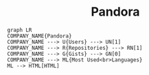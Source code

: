 <h1 align="center">Pandora</h1>

```mermaid
graph LR
COMPANY_NAME{Pandora}
COMPANY_NAME ---> U{Users} ---> UN[1]
COMPANY_NAME ---> R{Repositories} ---> RN[1]
COMPANY_NAME ---> G{Gists} ---> GN[0]
COMPANY_NAME ---> ML{Most Used<br>Languages}
ML --> HTML[HTML]
```
